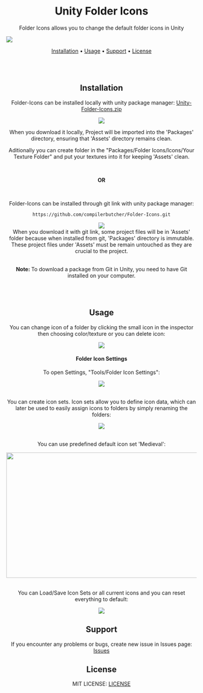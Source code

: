 <!----------------------------------------------------Main Header Part------------------------------------------------------------------ -->
<h1 align="center">Unity Folder Icons</h1>

<p align="center"> Folder Icons allows you to change the default folder icons in Unity </p>
<img src="https://github.com/compilerbutcher/Folder-Icons/assets/97310008/6505017d-5228-43ce-9d02-a574aa1df4ac.png">
<br>


 <p align="center">
  <a href="#Installation">Installation</a> •
  <a href="#Usage">Usage</a> •
  <a href="#Support">Support</a> •
  <a href="#LICENSE">License</a>
</p>




<br>
<br>
<!-- ------------------------------------------------------------------------------------------------------------------------------- -->



<!----------------------------------------------------Installation Part------------------------------------------------------------------ -->
<h2 align="center">Installation</h2>

<!--Local Installation Part-->
<p align="center">
  Folder-Icons can be installed locally with unity package manager:
<a href="https://github.com/compilerbutcher/Unity-Folder-Icons/archive/refs/heads/main.zip">Unity-Folder-Icons.zip</a>
</p>

<div align="center">
<img src="https://github.com/compilerbutcher/Unity-Folder-Icons/assets/97310008/e64eceed-0b52-4aea-bec7-7ecfa9895668.gif">
</div>

<div align="center">
 <p>When you download it locally, Project will be imported into the 'Packages' directory, ensuring that 'Assets' directory remains clean.</p>
  <p>Aditionally you can create folder in the "Packages/Folder Icons/Icons/Your Texture Folder" and put your textures into it for keeping 'Assets' clean.</p>
</div>



<!--Git Installation Part-->
<br>

<div align="center">
 <p><strong>OR</strong></p>
</div>

<br>

<p align="center">Folder-Icons can be installed through git link with unity package manager:</p>
<div align="center">

 ```
https://github.com/compilerbutcher/Folder-Icons.git
```
</div>

<div align="center">
<img src="https://github.com/compilerbutcher/Unity-Folder-Icons/assets/97310008/bfe6a37b-a648-4f37-81a3-930ccda1416e.gif">
</div>

<div align="center">
  When you download it with git link, some project files will be in 'Assets' folder because when installed from git, 'Packages' directory is immutable.
  These project files under 'Assets' must be remain untouched as they are crucial to the project.
</div>

<br>
<div align="center">
 <p> <strong>Note: </strong>To download a package from Git in Unity, you need to have Git installed on your computer.</p>
 
</div>
<!-- ------------------------------------------------------------------------------------------------------------------------------- -->





<!----------------------------------------------------Usage Part------------------------------------------------------------------ -->
<br>
<br>
<h2 align= "center">Usage</h2>

<div align="center">
<p align="center">You can change icon of a folder by clicking the small icon in the inspector then choosing color/texture or you can delete icon:</p>
<img src="https://github.com/compilerbutcher/Unity-Folder-Icons/assets/97310008/fc93bf34-7979-4f89-8861-060b34ffafba.gif">
</div>

<h4 align="center">Folder Icon Settings</h4> 


<div align="center">
<p align="center">To open Settings, "Tools/Folder Icon Settings":</p>
<img align="center" src="https://github.com/compilerbutcher/Unity-Folder-Icons/assets/97310008/bd63c6d7-10f9-402f-95e6-d7e322415926.png">
</div>
<br>

<div align="center">
<p align="center">You can create icon sets. Icon sets allow you to define icon data, which can later be used to easily assign icons to folders by simply renaming the folders: </p>
<img align="center" src="https://github.com/compilerbutcher/Unity-Folder-Icons/assets/97310008/1e4a3b09-55d7-429e-b7ef-391a27fcc401.png">
</div>

<br>

<div align="center">
<p align="center">You can use predefined default icon set 'Medieval':</p>
<img align="center" src="https://github.com/compilerbutcher/Unity-Folder-Icons/assets/97310008/8019e2e6-4d1a-4bf4-b8a2-3394046a8068.png" width="800" height="332">
</div>

<br>

<div align="center">
<p align="center">You can Load/Save Icon Sets or all current icons and you can reset everything to default:</p>
<img align="center" src="https://github.com/compilerbutcher/Unity-Folder-Icons/assets/97310008/9d754783-a17b-4131-9da8-c4a1fc22bc54.png">
</div>
<!-- ------------------------------------------------------------------------------------------------------------------------------- -->

<!-- Support -->

<h2 align="center">Support</h2>
<p align="center">If you encounter any problems or bugs, create new issue in Issues page:
  <a href="https://github.com/compilerbutcher/Unity-Folder-Icons/issues">Issues</a>
</p>

<h2 align="center">License</h2>
<p align="center">MIT LICENSE:  
<a href="https://github.com/compilerbutcher/Unity-Folder-Icons/blob/main/LICENSE">LICENSE</a>
</p>





